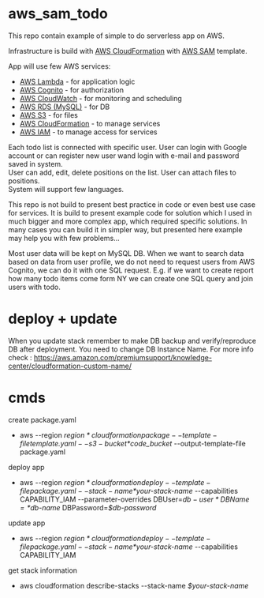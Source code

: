 # aws_sam_todo
This repo contain example of simple to do serverless app on AWS.

Infrastructure is build with [AWS CloudFormation](https://docs.aws.amazon.com/AWSCloudFormation/latest/UserGuide/gettingstarted.templatebasics.html) with [AWS SAM](https://docs.aws.amazon.com/serverless-application-model/latest/developerguide/serverless-sam-template-basics.html) template.

App will use few AWS services:
* [AWS Lambda](https://docs.aws.amazon.com/lambda/latest/dg/welcome.html) - for application logic
* [AWS Cognito](https://docs.aws.amazon.com/cognito/latest/developerguide/what-is-amazon-cognito.html) - for authorization
* [AWS CloudWatch](https://docs.aws.amazon.com/AmazonCloudWatch/latest/monitoring/WhatIsCloudWatch.html) - for monitoring and scheduling 
* [AWS RDS (MySQL)](https://docs.aws.amazon.com/AmazonRDS/latest/UserGuide/CHAP_GettingStarted.CreatingConnecting.MySQL.html) - for DB
* [AWS S3](https://docs.aws.amazon.com/AmazonS3/latest/dev/Welcome.html) - for files
* [AWS CloudFormation]((https://docs.aws.amazon.com/AWSCloudFormation/latest/UserGuide/Welcome.html)) - to manage services
* [AWS IAM](https://docs.aws.amazon.com/IAM/latest/UserGuide/introduction.html) - to manage access for services

Each todo list is connected with specific user. User can login with Google account or can register new user wand login with e-mail and password saved in system.\
User can add, edit, delete positions on the list. User can attach files to positions.\
System will support few languages.

This repo is not build to present best practice in code or even best use case for services. It is build to present example code for solution which I used in much bigger and more complex app, which required specific solutions. In many cases you can build it in simpler way, but presented here example may help you with few problems...

Most user data will be kept on MySQL DB. When we want to search data based on data from user profile, we do not need to request users from AWS Cognito, we can do it with one SQL request. E.g. if we want to create report how many todo items come form NY we can create one SQL query and join users with todo.

# deploy + update
When you update stack remember to make DB backup and verify/reproduce DB after deployment. You need to change DB Instance Name. For more info check : https://aws.amazon.com/premiumsupport/knowledge-center/cloudformation-custom-name/


# cmds
create package.yaml
- aws --region *$region* cloudformation package --template-file template.yaml --s3-bucket *$code_bucket* --output-template-file package.yaml

deploy app
- aws --region *$region* cloudformation deploy --template-file package.yaml --stack-name *$your-stack-name* --capabilities CAPABILITY_IAM --parameter-overrides DBUser=*$db-user* DBName=*$db-name* DBPassword=*$db-password*

update app
- aws --region *$region* cloudformation deploy --template-file package.yaml --stack-name *$your-stack-name* --capabilities CAPABILITY_IAM

get stack information
- aws cloudformation describe-stacks --stack-name  *$your-stack-name* 